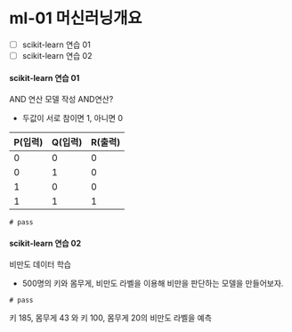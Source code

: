 # ml-01 머신러닝개요

- [ ] scikit-learn 연습 01
- [ ] scikit-learn 연습 02

#### scikit-learn 연습 01

AND 연산 모델 작성
AND연산?
- 두값이 서로 참이면 1, 아니면 0

|P(입력)| Q(입력)| R(출력)|
|---|---|---|
| 0| 0| 0|
| 0| 1| 0|
| 1| 0| 0|
| 1| 1| 1|
```
# pass
```

#### scikit-learn 연습 02
비만도 데이터 학습
- 500명의 키와 몸무게, 비만도 라벨을 이용해 비만을 판단하는 모델을 만들어보자.
```
# pass
```
키 185, 몸무게 43 와 키 100, 몸무게 20의 비만도 라벨을 예측
